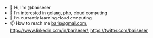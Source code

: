 - 👋 Hi, I’m @bariseser
- 👀 I’m interested in golang, php, cloud computing
- 🌱 I’m currently learning cloud computing
- 📫 How to reach me baris@gmail.com, https://www.linkedin.com/in/bariseser/, https://twitter.com/bariseser

<!---
bariseser/bariseser is a ✨ special ✨ repository because its `README.md` (this file) appears on your GitHub profile.
You can click the Preview link to take a look at your changes.
--->
